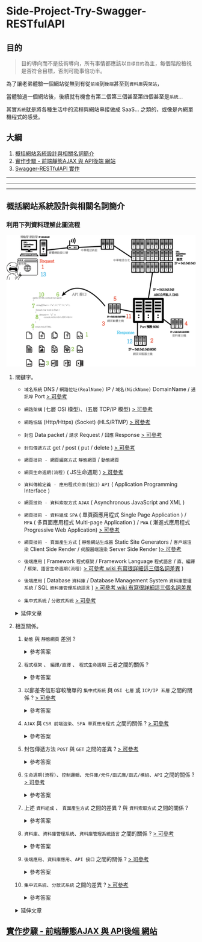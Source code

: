# Side-Project-Try-Swagger-RESTfulAPI

## 目的

> 目的導向而不是技術導向，所有事情都應該以`目標目的`為主，每個階段檢視是否符合目標，否則可能事倍功半。

為了讓老弟體驗一個網站從無到有從`前端`到`後端`甚至到`資料庫`與`架站`，

當體驗過一個網站後，後續就有機會有第二個第三個甚至第四個甚至是`系統`...

其實`系統`就是將各種生活中的流程與網站串接做成 SaaS... 之類的，或像是內網單機程式的感覺。

## 大綱

1. [概括網站系統設計與相關名詞簡介](#A)
2. [實作步驟 - 前端靜態AJAX 與 API後端 網站](https://github.com/johch3n611u/Side-Project-Try-Swagger-RESTfulAPI/blob/master/Step.md)
3. [Swagger-RESTfulAPI 實作](https://github.com/johch3n611u/Side-Project-Try-Swagger-RESTfulAPI/blob/master/Swagger.RestfulAPI.md)

<hr>

<hr>

<hr>

## 概括網站系統設計與相關名詞簡介 <a id="A"></a>

### 利用下列資料理解此圖流程

![alt](/img/網頁生命週期.png)

1. 關鍵字。
     * `域名系統` DNS / `網路位址(RealName)` IP / `域名(NickName)` DomainName / `通訊埠` Port [> 可參考](https://medium.com/@miahsuwork/%E7%AC%AC%E5%85%AD%E9%80%B1-%E7%B6%B2%E8%B7%AF%E5%9F%BA%E7%A4%8E-http-request-response-7d7e0cb88ed8)
     * `網路架構` (七層 OSI 模型)、(五層 TCP/IP 模型) [> 可參考](http://eportfolio.lib.ksu.edu.tw/~4970Q063/blog?node=000100005)
     * `網路協議` (Http/Https) (Socket) (HLS/RTMP) [> 可參考](https://twgame.wordpress.com/2015/02/03/tcpiphttpsocketudp/)
     * `封包` Data packet / `請求` Request / `回應` Response [> 可參考](https://yakimhsu.com/project/project_w4_Network_http.html)
     * `封包傳遞方式` get / post ( put / delete ) [> 可參考](https://www.google.com/search?sxsrf=ALeKk03llIX8j1ENlzd1w_55yKW6CQm-dA%3A1599410797452&ei=bRJVX9SbG863mAX6oaTwBA&q=get+post&oq=get+PO&gs_lcp=CgZwc3ktYWIQAxgAMgIIADICCAAyAggAMgIIADICCAAyAggAMgIIADICCAAyAggAMgIIADoFCAAQsQM6BAgAEEM6CAgAELEDEIMBUJF7WLGGAWC4jwFoAHAAeACAAUCIAfkBkgEBNZgBAKABAqABAaoBB2d3cy13aXrAAQE&sclient=psy-ab)

     * `網頁技術 - 網頁編寫方式` `靜態網頁` / `動態網頁`

     * `網頁生命週期(流程)` ( JS生命週期 ) [> 可參考](https://codertw.com/%E5%89%8D%E7%AB%AF%E9%96%8B%E7%99%BC/24350/)
     * `資料傳輸定義 - 應用程式介面(接口)` `API` ( Application Programming Interface )
     * `網頁技術 - 資料索取方式` `AJAX` ( Asynchronous JavaScript and XML )
     * `網頁技術 - 資料組成` `SPA` ( 單頁面應用程式 Single Page Application ) / `MPA` ( 多頁面應用程式 Multi-page Application ) / `PWA` ( 漸進式應用程式 Progressive Web Application) [> 可參考](https://blog.csdn.net/style_zyh/article/details/74216593)
     * `網頁技術 - 頁面產生方式` ( `靜態網站生成器` Static Site Generators / `客戶端渲染` Client Side Render / `伺服器端渲染` Server Side Render )[> 可參考](https://www.jianshu.com/p/f8b4f3776d9f)
     * `後端應用` ( Framework `程式框架` / Framework Language `程式語言` / `直、編譯` / `框架、語言生命週期(流程)` [> 可參考 wiki 有寫很詳細這三個名詞差異](https://adon988.logdown.com/posts/7597721-asp-dot-net-life-cycle) )
     * `後端應用` ( Database `資料庫` / Database Management System `資料庫管理系統` / SQL `資料庫管理系統語言` ) [> 可參考 wiki 有寫很詳細這三個名詞差異](#)

     * `集中式系統` / `分散式系統` [> 可參考](https://rickhw.github.io/2018/06/18/Architecture/Gossip-in-Distributed-Systems/#%E4%B8%89%E3%80%81%E7%95%B6%E4%BB%A3%E5%B7%A5%E7%A8%8B%E6%96%B9%E6%B3%95%E8%88%87%E5%AF%A6%E8%B8%90)

     <P> </P>
     <details>
       <summary>延伸文章</summary>
       <P> </P>

     * [三種渲染畫面方式](https://juejin.im/post/6855917901090652174)

     </details>

2. 相互關係。
     1. `動態` 與 `靜態網頁` 差別 ?
        <details>
          <summary>參考答案</summary>
          <p> 靜態網頁副檔案名稱為 .html，動態網頁則依據不同的框架、不同的程式語言而有多種副檔名如 .php .asp .jsp，唯一不變的是，通常除了快取用途而載入客戶端(本地/本機)的檔案，不管是靜或動態檔案都會放置於伺服器端(後端/雲端)再藉由請求提供響應的資料至客戶端。 </p>
        </details>
     2. `程式框架` 、 `編譯/直譯` 、 `程式生命週期` 三者之間的關係 ?
        <details>
         <summary>參考答案</summary>
         <p> 不同 "程式框架" 擁有不同的 "程式生命週期" ，但根據語言特性分為編譯與直譯，但不管是編譯或是直譯都是一行一行的依邏輯讀取，讀完再依邏輯換頁讀取，只要不是 .html 為副檔名都需要經過編譯成 html 檔案，瀏覽器才讀得懂，或是響應局部資料 text / json / js / css 至前端由 js 處理。 </p>
        </details>
     3. 以郵差寄信形容較簡單的 `集中式系統` 與 `OSI 七層` 或 `ICP/IP 五層` 之間的關係 ?  [> 可參考](http://eportfolio.lib.ksu.edu.tw/~4970Q063/blog?node=000100005)
        <details>
         <summary>參考答案</summary>
         <p>集中式系統通常指的就是將伺服器程式、網頁軟體程式、資料庫程式放在同一台主機；</p><p>而此處以一台集中式系統與一台客戶端電腦來舉例 郵差 OSI 七層，</p><p>首先封包信件會由客戶端電腦透過 URL(DomainName) 先到各國的 DNS 做尋址以類似縣市鄉鎮區方式，最終找到集中式系統的所在位址，</p><p>此時有些公司或自家會再利用一台 DNS 主機 做分流管控/防火牆或是藉由路由器分流進入內網或直接進入集中式系統，這都屬於 OSI 實體層範圍，</p><p>通過網路終線路，找到集中式系統的網路卡由此處理 OSI 資料連階層，</p><p>接著進入抽象的硬碟內 OSI 網路層、傳送層、會談層以上四層，通常伺服器軟體會幫我們處理，我們只需要設定即可，</p><p>接著到了 OSI 表現層，這裡就是我們通常接觸到將封包 依照 URL </p><p><a href="#">http:123.123.123(主機位置)/xxx(訪問網站檔案位置)/Sample(method名稱)?name=allen(get方法傳遞的參數)</a></p><p> 上的指引轉交由 網頁軟體程式的 API 接口 ( xxx檔案內的 Sample method(string name (參數)) )，</p><p>在經過 網頁軟體程式 的控制流程，邏輯處理、控制資料庫等方式渲染出回傳的封包，依照同樣路線返回客戶端電腦，到此則成功完成一次 請求-響應。</p>
        </details>
     4. `AJAX` 與 `CSR 前端渲染`、`SPA 單頁應用程式` 之間的關係 ? [> 可參考](https://ithelp.ithome.com.tw/articles/10187675)
        <details>
         <summary>參考答案</summary>
         <p>傳統的網頁一次請求與響應會非常耗時耗能，而 AJAX ( 非同步 js 與 xml 技術 ) 則是在網頁背景 請求響應，向集中式系統 ( 伺服器 ) 取回必須的資料 ( XML、JSON、HTML、CSS、JS、TEXT... )，並在背景利用 JS 處理取回來的資料，對頁面進行渲染。<p>但這樣也是有壞處的，網頁瀏覽器並不會自動幫你記住某些記憶體狀態，這些內容可能在下一次的請求與響應就永久消失，(所以出現了現代前端框架幫忙解決這個問題)</p><p>而前端渲染 SSR 指的則是，除了第一次瀏覽時需要整頁 HTML，在之後不再藉由後端傳輸整頁 HTML 而是只取局部資料，並利用 JS 將這些資料做頁面的改動即是前端渲染 SSR。</p><p>而 SPA 則是更極端，是由一頁的 HTML 與大量的 JS 所組成，所有資料都藉由 XML、JSON、TEXT 傳送至前端再由前端框架針對此單頁 HTML 做再渲染，但這些方法都具有好處與壞處，需根據不同的應用選擇架構。</p>
        </details>
     5. 封包傳遞方法 `POST` 與 `GET` 之間的差異 ? [> 可參考](https://blog.toright.com/posts/1203/%E6%B7%BA%E8%AB%87-http-method%EF%BC%9A%E8%A1%A8%E5%96%AE%E4%B8%AD%E7%9A%84-get-%E8%88%87-post-%E6%9C%89%E4%BB%80%E9%BA%BC%E5%B7%AE%E5%88%A5%EF%BC%9F.html)
        <details>
         <summary>參考答案</summary>
         <p>GET 像明信片對外、顯示明碼於 URL 上、較小不能塞過多的資訊，POST 像信封、將明碼藏於封包內、較大能塞較多資訊，但後者相較於前者只是較隱匿，兩者皆不能阻止想查閱信件內容的人讀取信件 ( 但前提是他要攔截的到郵差 )。兩者大小限制 <a href="https://www.itread01.com/content/1546869788.html">> 可參考</a></p>
        </details>

     6. `生命週期(流程)`、`控制邏輯`、`元件庫/元件/函式庫/函式/模組`、`API` 之間的關係 ? [> 可參考](https://blog.csdn.net/style_zyh/article/details/74216593)
        <details>
         <summary>參考答案</summary>
         <p>其實程式在 CRUD 的範疇時非常簡單，一個問題配合答案，只要能越清楚的形容得出來，就能越簡單的寫成程式；</P><P>原理是 : 編譯或是直譯語言，在框架內都是由檔案的第一行執行到最後一行的，在視情況 ( 控制流程 ) 換檔案執行，而這就是所謂的 "程式的生命週期" ，從 request 資料包 進入程式到程式回傳 response 稱為 "網頁程式的一次生命週期"，而在這次生命週期間會經過許多 控制邏輯、控制流程、操控資料庫 等各種可能性，而這些都仰賴別人寫好的 元件庫/函式庫 。</p><p>而 `元件庫/元件/函式庫/函式/模組`，其實就只是別人或一組團隊所開發的程式包。</p><p>最後就要來談 API 到底是什麼了，API 其實就是定義剛剛所述一堆介面之間傳遞資料的格式，讓不同介面之間能知道互相的接口才知道要傳遞什麼樣的資料。( 例如 : 三孔插座只能插三插或兩插的，肯定不能插四插的。 110v 插座 220v 的電器肯定不能用。 )</p>
        </details>
     7. 上述 `資料組成` 、 `頁面產生方式` 之間的差異 ? 與 `資料索取方式` 之間的關係 ?
        <details>
         <summary>參考答案</summary>
         <p>網頁資料組成可分為 `單頁`、`多頁`、`漸進`，單頁是現代網頁常見的設計方式，藉由一頁 HTML 在客戶端利用 API 取來的資料重複渲染此頁面，</p><p>相較於傳統 多頁式 每一頁都需要經過 客戶端要求 後端響應 提供要求頁面來說，可以省去資料傳輸量，相對的也不會受限於網路速度，可以像單機程式般應用，例如 GMAIL，</p><p>再來是 漸進式 是由 Google 近年來提出的想法，藉由在客戶端直接載入部分的 單機程式 ( js ) ，讓網路應用程式使用起來更像單機程式，例如開機畫面，或是單機應用等等...</p><p>再來提到的是 HTML 頁面產生方式分為 `靜態頁面產生器`、`客戶端渲染`、`伺服器端渲染`，靜態頁面產生器 與 伺服器端渲染 通常都位於 架站所在的主機，</p><p>差別在於 靜態頁面產生器 還是需要一頁一頁的手刻，藉由 pug 或 markdown 等模板語言增加編寫速度，再利用樣式模板套版產生靜態網頁，省去一頁一頁複製重複利用程式碼時間；</p><p>而 伺服器渲染 則需要利用 程式語言 編寫 控制、邏輯、流程 利用程式自動化渲染頁面 提供給 要求方，</p><p>最後則是 客戶端渲染，如上述所講通常為 單頁式 利用 js 框架，將提取來的資料對頁面做渲染；而資 料索取方式 則分為直接 要求響應 ( 網頁會重新 reload 左上角會跑圈圈 ) 與 藉由某些事件觸發 在背景利用 AJAX 要求響應。</p>
        </details>
     8. `資料庫`、`資料庫管理系統`、`資料庫管理系統語言` 之間的關係 ? [> 可參考](https://www.google.com/search?rlz=1C1CHBF_zh-TWTW905TW905&ei=ZNpYX_CcMovU0gSFiY_4Ag&q=%E8%B3%87%E6%96%99%E5%BA%AB%60%E3%80%81%60%E8%B3%87%E6%96%99%E5%BA%AB%E7%AE%A1%E7%90%86%E7%B3%BB%E7%B5%B1%60%E3%80%81%60%E8%B3%87%E6%96%99%E5%BA%AB%E7%AE%A1%E7%90%86%E7%B3%BB%E7%B5%B1%E8%AA%9E%E8%A8%80&oq=%E8%B3%87%E6%96%99%E5%BA%AB%60%E3%80%81%60%E8%B3%87%E6%96%99%E5%BA%AB%E7%AE%A1%E7%90%86%E7%B3%BB%E7%B5%B1%60%E3%80%81%60%E8%B3%87%E6%96%99%E5%BA%AB%E7%AE%A1%E7%90%86%E7%B3%BB%E7%B5%B1%E8%AA%9E%E8%A8%80&gs_lcp=CgZwc3ktYWIQAzIFCAAQzQIyBQgAEM0CUMSsG1jErBtgt68baABwAHgAgAFtiAFtkgEDMC4xmAEAoAECoAEBqgEHZ3dzLXdpesABAQ&sclient=psy-ab&ved=0ahUKEwjw3rPTmNzrAhULqpQKHYXEAy8Q4dUDCA0&uact=5)
        <details>
         <summary>參考答案</summary>
         <p>資料庫是一種 "儲存" 資料的程式，又分為 關聯式 與 KeyValue式，基本上 資料庫、資料表 開的好，程式就越容易寫；</p><p>而 資料庫管理系統 顧名思義就是管理 資料庫 的程式，一般來說 資料庫程式 只負責 接收指令進行 CRUD ，而 資料庫管理系統 提供了 GUI 讓操作者方便對 資料庫程式 執行指令，進行 CRUD；</p><p>而 SQL 則是針對 資料庫 做 CRUD 的指令。</p>
        </details>
     9. `後端應用`、`資料庫應用`、`API 接口` 之間的關係 ? [> 可參考](https://zh.wikipedia.org/wiki/ADO.NET)
        <details>
         <summary>參考答案</summary>
         <p>後端是由 框架 ( 類似一堆資料的固定應用方式，規範 程式的生命週期 與 整合函式庫 與 串接資料庫應用 )，而 API 接口 則是在不同的介面定義傳輸的資料格式，</p><p>舉例來說 後端框架 與 資料庫程式 中間就會藉由 資料庫實體物件 ( 進行資料庫程式的帳號密碼登入 ) 或是 Table Row Data 等物件 ( 裝載資料庫查出來的資料乘載的容器 ) ，進行 API 串接，讓 後端程式 有辦法利用到 資料庫 內的資料。</p>
        </details>
     10. `集中式系統`、`分散式系統` 之間的差異 ? [> 可參考](https://www.google.com/search?q=%E9%9B%86%E4%B8%AD%E5%BC%8F%E7%B3%BB%E7%B5%B1%60%E3%80%81%60%E5%88%86%E6%95%A3%E5%BC%8F%E7%B3%BB%E7%B5%B1&rlz=1C1CHBF_zh-TWTW905TW905&oq=%E9%9B%86%E4%B8%AD%E5%BC%8F%E7%B3%BB%E7%B5%B1%60%E3%80%81%60%E5%88%86%E6%95%A3%E5%BC%8F%E7%B3%BB%E7%B5%B1&aqs=chrome..69i57.338j0j4&sourceid=chrome&ie=UTF-8)
         <details>
          <summary>參考答案</summary>
          <p>將上述提到的不同系統，放置於不同的電腦，藉由分散系統達到更大的負荷乘載，流量分流管控等...並利用網路線路連結不同系統的應用，或是 集中式系統 將一般的電腦升級為 伺服器級別電腦 等等範疇，但會在 易維護 與 效能 之間拉鋸，也是架構師必須解決的問題。</p>
         </details>

     <p> </p>
     <details>
       <summary>延伸文章</summary>
       <P> </P>
       * 待補
     </details>

## [實作步驟 - 前端靜態AJAX 與 API後端 網站](https://github.com/johch3n611u/Side-Project-Try-Swagger-RESTfulAPI/blob/master/Step.md)
